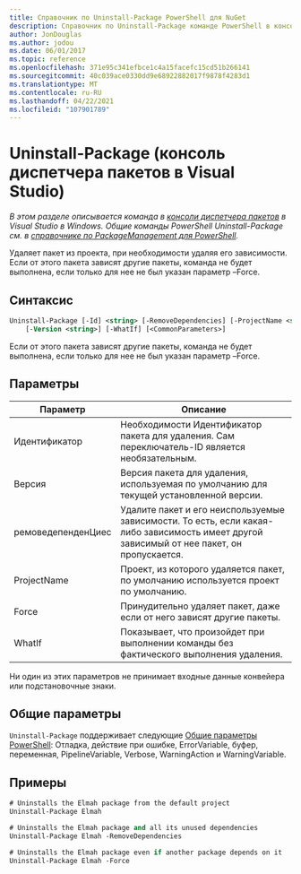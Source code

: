 ```yaml
---
title: Справочник по Uninstall-Package PowerShell для NuGet
description: Справочник по Uninstall-Package команде PowerShell в консоли диспетчера пакетов NuGet в Visual Studio.
author: JonDouglas
ms.author: jodou
ms.date: 06/01/2017
ms.topic: reference
ms.openlocfilehash: 371e95c341efbce1c4a15facefc15cd51b266141
ms.sourcegitcommit: 40c039ace0330dd9e68922882017f9878f4283d1
ms.translationtype: MT
ms.contentlocale: ru-RU
ms.lasthandoff: 04/22/2021
ms.locfileid: "107901789"
---
```

# <a name="uninstall-package-package-manager-console-in-visual-studio"></a>Uninstall-Package (консоль диспетчера пакетов в Visual Studio)

*В этом разделе описывается команда в [консоли диспетчера пакетов](../../consume-packages/install-use-packages-powershell.md) в Visual Studio в Windows. Общие команды PowerShell Uninstall-Package см. в [справочнике по PackageManagement для PowerShell](/powershell/module/packagemanagement).*

Удаляет пакет из проекта, при необходимости удаляя его зависимости. Если от этого пакета зависят другие пакеты, команда не будет выполнена, если только для нее не был указан параметр –Force.

## <a name="syntax"></a>Синтаксис

```ps
Uninstall-Package [-Id] <string> [-RemoveDependencies] [-ProjectName <string>] [-Force]
    [-Version <string>] [-WhatIf] [<CommonParameters>]
```

Если от этого пакета зависят другие пакеты, команда не будет выполнена, если только для нее не был указан параметр –Force.

## <a name="parameters"></a>Параметры

| Параметр | Описание |
| --- | --- |
| Идентификатор | Необходимости Идентификатор пакета для удаления. Сам переключатель-ID является необязательным. |
| Версия | Версия пакета для удаления, используемая по умолчанию для текущей установленной версии. |
| ремоведепенденЦиес | Удалите пакет и его неиспользуемые зависимости. То есть, если какая-либо зависимость имеет другой зависимый от нее пакет, он пропускается. |
| ProjectName | Проект, из которого удаляется пакет, по умолчанию используется проект по умолчанию. |
| Force | Принудительно удаляет пакет, даже если от него зависят другие пакеты. |
| WhatIf | Показывает, что произойдет при выполнении команды без фактического выполнения удаления. |

Ни один из этих параметров не принимает входные данные конвейера или подстановочные знаки.

## <a name="common-parameters"></a>Общие параметры

`Uninstall-Package` поддерживает следующие [Общие параметры PowerShell](/powershell/module/microsoft.powershell.core/about/about_commonparameters): Отладка, действие при ошибке, ErrorVariable, буфер, переменная, PipelineVariable, Verbose, WarningAction и WarningVariable.

## <a name="examples"></a>Примеры

```ps
# Uninstalls the Elmah package from the default project
Uninstall-Package Elmah

# Uninstalls the Elmah package and all its unused dependencies
Uninstall-Package Elmah -RemoveDependencies 

# Uninstalls the Elmah package even if another package depends on it
Uninstall-Package Elmah -Force
```